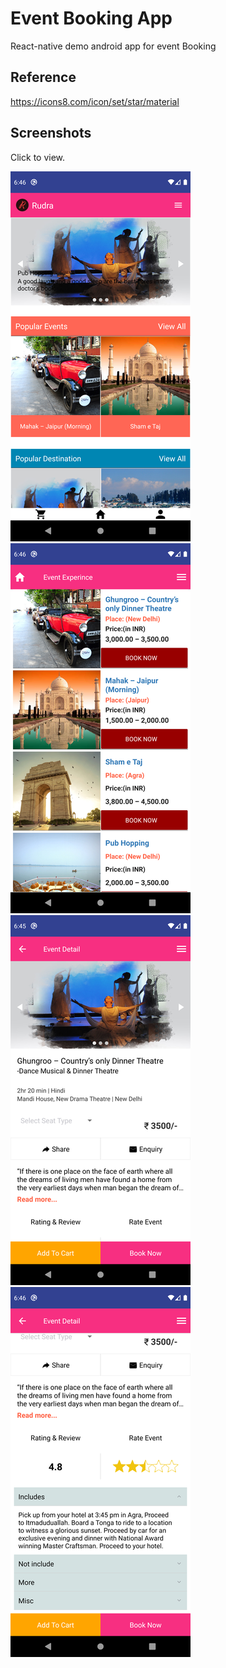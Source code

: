 # Event Booking App
React-native demo android app for event Booking

Reference
-----------
https://icons8.com/icon/set/star/material

Screenshots
-----------
Click to view.

[![ScreenShots1](https://github.com/pradeep4uhere/event-booking-app/blob/master/screenshots/image1.png)](https://github.com/pradeep4uhere/event-booking-app/blob/master/screenshots/image1.png) [![ScreenShots2](https://github.com/pradeep4uhere/event-booking-app/blob/master/screenshots/image2.png)](https://github.com/pradeep4uhere/event-booking-app/blob/master/screenshots/image2.png)    [![ScreenShots3](https://github.com/pradeep4uhere/event-booking-app/blob/master/screenshots/image3.png)](https://github.com/pradeep4uhere/event-booking-app/blob/master/screenshots/image3.png)[![ScreenShots4](https://github.com/pradeep4uhere/event-booking-app/blob/master/screenshots/image4.png)](https://github.com/pradeep4uhere/event-booking-app/blob/master/screenshots/image4.png)

